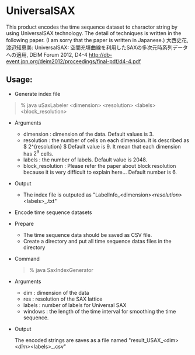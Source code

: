# UniversalSAX
This product encodes the time sequence dataset to charactor string by using UniversalSAX technology. The detail of techniques is written in the following paper. (I am sorry that the paper is written in Japanese.)
大西史花, 渡辺知恵美: UniversalSAX: 空間充填曲線を利用したSAXの多次元時系列データへの適用, DEIM Forum 2012, D4-4
http://db-event.jpn.org/deim2012/proceedings/final-pdf/d4-4.pdf

## Usage:

* Generate index file
> % java uSaxLabeler &lt;dimension&gt; &lt;resolution&gt; &lt;labels&gt;  &lt;block_resolution&gt;

 * Arguments
   * dimension : dimension of the data. Default values is 3.
   * resolution : the number of cells on each dimension. 
it is described as $ 2^{resolution} $ Default value is 9. It mean that each dimension has $2^9$ cells.
   * labels : the number of labels. Default value is 2048.
   * block_resolution : Please refer the paper about block resolution because it is very difficult to explain here... Default number is 6.
 
 * Output
    * The index file is outputed as 
    "LabelInfo_&lt;dimension&gt;_&lt;resolution&gt;_&lt;labels&gt;_.txt"

* Encode time sequence datasets
 * Prepare
   * The time sequence data should be saved as CSV file.
   * Create a directory and put all time sequence datas files in the directory
 * Command 
   > % java SaxIndexGenerator <dim> <res> <labels> <window> <dir>
   
 * Arguments
   * dim : dimension of the data
   * res : resolution of the SAX lattice
   * labels : number of labels for Universal SAX
   * windows : the length of the time interval for smoothing the time sequence.
 
 * Output

    The encoded strings are saves as a file named    "result_USAX_&lt;dim&gt;_&lt;dim&gt;_&lt;labels&gt;_.csv"









